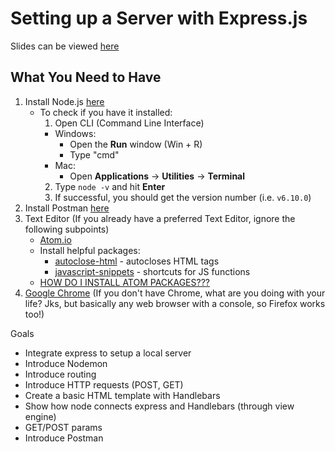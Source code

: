 # Setting up a Server with Express.js
Slides can be viewed [here](https://docs.google.com/presentation/d/19r2mQKPq08t45Ru6YWp4VE7NO4jPFDx2psoxDo-XNiY/edit?usp=sharing)
## What You Need to Have
1. Install Node.js [here](https://nodejs.org/en/)
    - To check if you have it installed:
      1. Open CLI (Command Line Interface)
        - Windows:
          - Open the **Run** window (Win + R) 
          - Type "cmd"
        - Mac:
          - Open **Applications** -> **Utilities** -> **Terminal**
      2. Type ```node -v``` and hit **Enter**
      3. If successful, you should get the version number (i.e. ```v6.10.0```)
2. Install Postman [here](https://www.getpostman.com/)
2. Text Editor (If you already have a preferred Text Editor, ignore the following subpoints)
    - [Atom.io](https://atom.io/)
    - Install helpful packages: 
      - [autoclose-html](https://atom.io/packages/autoclose-html) - autocloses HTML tags
      - [javascript-snippets](https://atom.io/packages/javascript-snippets) - shortcuts for JS functions
    - [HOW DO I INSTALL ATOM PACKAGES???](http://flight-manual.atom.io/using-atom/sections/atom-packages/)
3. [Google Chrome](https://www.google.ca/chrome/browser/desktop/index.html) (If you don't have Chrome, what are you doing with your life?  Jks, but basically any web browser with a console, so Firefox works too!)

Goals
 - Integrate express to setup a local server
 - Introduce Nodemon
 - Introduce routing
 - Introduce HTTP requests (POST, GET)
 - Create a basic HTML template with Handlebars
 - Show how node connects express and Handlebars (through view engine)
 - GET/POST params 
 - Introduce Postman

